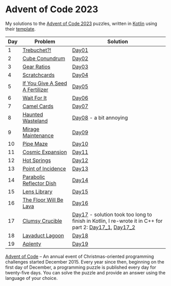 # Advent of Code 2023

My solutions to the [Advent of Code 2023][aoc2023] puzzles, written in [Kotlin][kotlin] using their [template].

| Day | Problem                                                                | Solution                                                                                                                                                                                                                                                                                                                                                    |
|-----|------------------------------------------------------------------------|-------------------------------------------------------------------------------------------------------------------------------------------------------------------------------------------------------------------------------------------------------------------------------------------------------------------------------------------------------------|
| 1   | [Trebuchet?!](https://adventofcode.com/2023/day/1)                     | [Day01](https://github.com/MickyOR/advent-of-code-2023-kotlin/blob/main/src/Day01.kt)                                                                                                                                                                                                                                                                       |
| 2   | [Cube Conundrum](https://adventofcode.com/2023/day/2)                  | [Day02](https://github.com/MickyOR/advent-of-code-2023-kotlin/blob/main/src/Day02.kt)                                                                                                                                                                                                                                                                       |
| 3   | [Gear Ratios](https://adventofcode.com/2023/day/3)                     | [Day03](https://github.com/MickyOR/advent-of-code-2023-kotlin/blob/main/src/Day03.kt)                                                                                                                                                                                                                                                                       |
| 4   | [Scratchcards](https://adventofcode.com/2023/day/4)                    | [Day04](https://github.com/MickyOR/advent-of-code-2023-kotlin/blob/main/src/Day04.kt)                                                                                                                                                                                                                                                                       |
| 5   | [If You Give A Seed A Fertilizer](https://adventofcode.com/2023/day/5) | [Day05](https://github.com/MickyOR/advent-of-code-2023-kotlin/blob/main/src/Day05.kt)                                                                                                                                                                                                                                                                       |
| 6   | [Wait For It](https://adventofcode.com/2023/day/6)                     | [Day06](https://github.com/MickyOR/advent-of-code-2023-kotlin/blob/main/src/Day06.kt)                                                                                                                                                                                                                                                                       |
| 7   | [Camel Cards](https://adventofcode.com/2023/day/7)                     | [Day07](https://github.com/MickyOR/advent-of-code-2023-kotlin/blob/main/src/Day07.kt)                                                                                                                                                                                                                                                                       |
| 8   | [Haunted Wasteland](https://adventofcode.com/2023/day/8)               | [Day08](https://github.com/MickyOR/advent-of-code-2023-kotlin/blob/main/src/Day08.kt) - a bit annoying                                                                                                                                                                                                                                                      |
| 9   | [Mirage Maintenance](https://adventofcode.com/2023/day/9)              | [Day09](https://github.com/MickyOR/advent-of-code-2023-kotlin/blob/main/src/Day09.kt)                                                                                                                                                                                                                                                                       |
| 10  | [Pipe Maze](https://adventofcode.com/2023/day/10)                      | [Day10](https://github.com/MickyOR/advent-of-code-2023-kotlin/blob/main/src/Day10.kt)                                                                                                                                                                                                                                                                       |
| 11  | [Cosmic Expansion](https://adventofcode.com/2023/day/11)               | [Day11](https://github.com/MickyOR/advent-of-code-2023-kotlin/blob/main/src/Day11.kt)                                                                                                                                                                                                                                                                       |
| 12  | [Hot Springs](https://adventofcode.com/2023/day/12)                    | [Day12](https://github.com/MickyOR/advent-of-code-2023-kotlin/blob/main/src/Day12.kt)                                                                                                                                                                                                                                                                       |
| 13  | [Point of Incidence](https://adventofcode.com/2023/day/13)             | [Day13](https://github.com/MickyOR/advent-of-code-2023-kotlin/blob/main/src/Day13.kt)                                                                                                                                                                                                                                                                       |
| 14  | [Parabolic Reflector Dish](https://adventofcode.com/2023/day/14)       | [Day14](https://github.com/MickyOR/advent-of-code-2023-kotlin/blob/main/src/Day14.kt)                                                                                                                                                                                                                                                                       |
| 15  | [Lens Library](https://adventofcode.com/2023/day/15)                   | [Day15](https://github.com/MickyOR/advent-of-code-2023-kotlin/blob/main/src/Day15.kt)                                                                                                                                                                                                                                                                       |
| 16  | [The Floor Will Be Lava](https://adventofcode.com/2023/day/16)         | [Day16](https://github.com/MickyOR/advent-of-code-2023-kotlin/blob/main/src/Day16.kt)                                                                                                                                                                                                                                                                       |
| 17  | [Clumsy Crucible](https://adventofcode.com/2023/day/17)                | [Day17](https://github.com/MickyOR/advent-of-code-2023-kotlin/blob/main/src/Day17.kt) - solution took too long to finish in Kotlin, I re-wrote it in C++ for part 2: [Day17_1](https://github.com/MickyOR/advent-of-code-2023-kotlin/blob/main/src/Day17_1.cpp), [Day17_2](https://github.com/MickyOR/advent-of-code-2023-kotlin/blob/main/src/Day17_2.cpp) |
| 18  | [Lavaduct Lagoon](https://adventofcode.com/2023/day/18)                | [Day18](https://github.com/MickyOR/advent-of-code-2023-kotlin/blob/main/src/Day18.kt)                                                                                                                                                                                                                                                                       |
| 19  | [Aplenty](https://adventofcode.com/2023/day/19)                        | [Day19](https://github.com/MickyOR/advent-of-code-2023-kotlin/blob/main/src/Day19.kt)                                                                                                                                                                                                                                                                       |

[^aoc]:
[Advent of Code][aoc] – An annual event of Christmas-oriented programming challenges started December 2015.
Every year since then, beginning on the first day of December, a programming puzzle is published every day for twenty-five days.
You can solve the puzzle and provide an answer using the language of your choice.

[aoc2023]: https://adventofcode.com/2023
[aoc]: https://adventofcode.com
[kotlin]: https://kotlinlang.org
[template]: https://github.com/kotlin-hands-on/advent-of-code-kotlin-template
